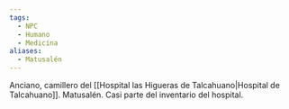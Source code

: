 ```yaml
---
tags:
  - NPC
  - Humano
  - Medicina
aliases:
  - Matusalén
---
```

Anciano, camillero del [[Hospital las Higueras de Talcahuano|Hospital de Talcahuano]]. Matusalén. Casi parte del inventario del hospital.